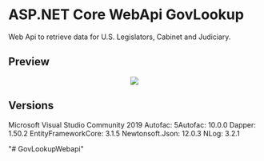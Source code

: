 # ASP.NET Core WebApi GovLookup 

Web Api to retrieve data for U.S. Legislators, Cabinet and Judiciary.
 

## Preview
<p align="center">    
    <img src="http://www.govlookup.mobdemo.org//images//govlookup_webapi_1.jpg" />   
 </p>


## Versions

Microsoft Visual Studio Community 2019
Autofac:		  5Autofac:		  10.0.0
Dapper: 		  1.50.2
EntityFrameworkCore:  3.1.5
Newtonsoft.Json:  12.0.3
NLog:			  3.2.1


 
"# GovLookupWebapi" 
